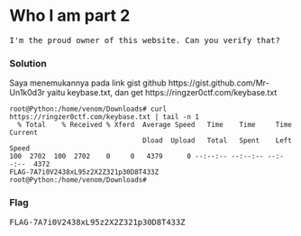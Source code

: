 <h1><b>Who I am part 2</h1></b>
<pre>
I'm the proud owner of this website. Can you verify that?
</pre>
</b><h3>Solution</h3></b>
<p>Saya menemukannya pada link gist github https://gist.github.com/Mr-Un1k0d3r yaitu keybase.txt, dan get https://ringzer0ctf.com/keybase.txt</p>

```console
root@Python:/home/venom/Downloads# curl https://ringzer0ctf.com/keybase.txt | tail -n 1
  % Total    % Received % Xferd  Average Speed   Time    Time     Time  Current
                                 Dload  Upload   Total   Spent    Left  Speed
100  2702  100  2702    0     0   4379      0 --:--:-- --:--:-- --:--:--  4372
FLAG-7A7i0V2438xL95z2X2Z321p30D8T433Z
root@Python:/home/venom/Downloads# 
```
</b><h3>Flag</h3></b>
<pre>
FLAG-7A7i0V2438xL95z2X2Z321p30D8T433Z
</pre>
